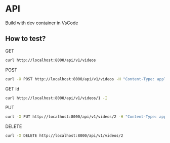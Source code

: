 
# API

Build with dev container in VsCode

## How to test?

GET

```bash
curl http://localhost:8000/api/v1/videos
```

POST

```bash
curl -X POST http://localhost:8000/api/v1/videos -H "Content-Type: application/json" -d '{"title": "Nuevo Video", "description": "Una breve descripcion", "slug": "nuevo-video"}'
```

GET Id

```bash
curl http://localhost:8000/api/v1/videos/1 -I
```

PUT

```bash
curl -X PUT http://localhost:8000/api/v1/videos/2 -H "Content-Type: application/json" -d '{"title": "Nuevo título", "description": "Una nueva descripcion", "slug": "nuevo-video"}'
```

DELETE

```bash
curl -X DELETE http://localhost:8000/api/v1/videos/2
```
